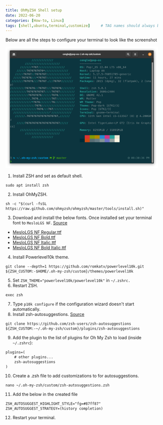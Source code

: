 ```yaml
---
title: OhMyZSH Shell setup    
date: 2022-06-20
categories: [How-to, Linux]
tags: [shell,ubuntu,terminal,customize]     # TAG names should always be lowercase
---
```


Below are all the steps to configure your terminal to look like the screenshot

![Shell](/assets/img/how-to/linux/shellSetup/shell.png)

1. Install ZSH and set as default shell.
```shell
sudo apt install zsh
```
2. Install OhMyZSH.
```shell
sh -c "$(curl -fsSL https://raw.github.com/ohmyzsh/ohmyzsh/master/tools/install.sh)"
```
3. Download and install the below fonts. Once installed set your terminal font to `MesloLGS NF`. [Source](https://github.com/romkatv/powerlevel10k#meslo-nerd-font-patched-for-powerlevel10k)
- [MesloLGS NF Regular.ttf](https://github.com/romkatv/powerlevel10k-media/raw/master/MesloLGS%20NF%20Regular.ttf)
- [MesloLGS NF Bold.ttf](https://github.com/romkatv/powerlevel10k-media/raw/master/MesloLGS%20NF%20Bold.ttf)
- [MesloLGS NF Italic.ttf](https://github.com/romkatv/powerlevel10k-media/raw/master/MesloLGS%20NF%20Italic.ttf)
- [MesloLGS NF Bold Italic.ttf](https://github.com/romkatv/powerlevel10k-media/raw/master/MesloLGS%20NF%20Bold%20Italic.ttf)
4. Install Powerlevel10k theme.
```shell
git clone --depth=1 https://github.com/romkatv/powerlevel10k.git ${ZSH_CUSTOM:-$HOME/.oh-my-zsh/custom}/themes/powerlevel10k
```
5. Set `ZSH_THEME="powerlevel10k/powerlevel10k"` in `~/.zshrc.`
6. Restart ZSH.
```shell
exec zsh
```
7. Type `p10k configure` if the configuration wizard doesn't start automatically.
8. Install zsh-autosuggestions. [Source](https://github.com/zsh-users/zsh-autosuggestions)
```shell
git clone https://github.com/zsh-users/zsh-autosuggestions ${ZSH_CUSTOM:-~/.oh-my-zsh/custom}/plugins/zsh-autosuggestions
```
9. Add the plugin to the list of plugins for Oh My Zsh to load (inside `~/.zshrc`):
```shell
plugins=( 
    # other plugins...
    zsh-autosuggestions
)
```
10. Create a .zsh file to add customizations to for autosuggestions.    
```shell
nano ~/.oh-my-zsh/custom/zsh-autosuggestions.zsh
```
11. Add the below in the created file
```shell
ZSH_AUTOSUGGEST_HIGHLIGHT_STYLE="fg=#87ff87"
ZSH_AUTOSUGGEST_STRATEGY=(history completion)
```
12. Restart your terminal.